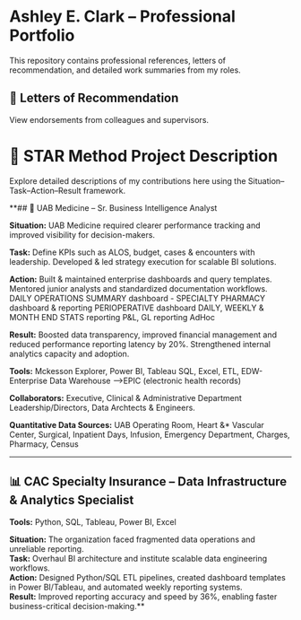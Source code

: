 # Ashley E. Clark – Professional Portfolio
This repository contains professional references, letters of recommendation, and detailed work summaries from my roles.


## 📄 Letters of Recommendation
View endorsements from colleagues and supervisors.

# 🌟 STAR Method Project Description
Explore detailed descriptions of my contributions here using the Situation–Task–Action–Result framework.

**## 🏥 UAB Medicine – Sr. Business Intelligence Analyst  

**Situation:** UAB Medicine required clearer performance tracking and improved visibility for decision-makers. 

**Task:**      Define KPIs such as ALOS, budget, cases & encounters with leadership. Developed & led strategy execution for scalable BI solutions.  

**Action:**    Built & maintained enterprise dashboards and query templates. Mentored junior analysts and standardized documentation workflows. 
               DAILY OPERATIONS SUMMARY dashboard - 
               SPECIALTY PHARMACY dashboard & reporting
               PERIOPERATIVE dashboard
               DAILY, WEEKLY & MONTH END STATS reporting
               P&L, GL reporting
               AdHoc
               
**Result:** Boosted data transparency, improved financial management and reduced performance reporting latency by 20%. Strengthened internal analytics capacity and adoption.

**Tools:** Mckesson Explorer, Power BI, Tableau SQL, Excel, ETL, EDW-Enterprise Data Warehouse -->EPIC (electronic health records)

**Collaborators:** Executive, Clinical & Administrative Department Leadership/Directors, Data Archtects & Engineers.

**Quantitative Data Sources:** UAB Operating Room, Heart &* Vascular Center, Surgical, Inpatient Days, Infusion, Emergency Department, Charges, Pharmacy, Census

---

## 📊 CAC Specialty Insurance – Data Infrastructure & Analytics Specialist  
**Tools:** Python, SQL, Tableau, Power BI, Excel  

**Situation:** The organization faced fragmented data operations and unreliable reporting.  
**Task:** Overhaul BI architecture and institute scalable data engineering workflows.  
**Action:** Designed Python/SQL ETL pipelines, created dashboard templates in Power BI/Tableau, and automated weekly reporting systems.  
**Result:** Improved reporting accuracy and speed by 36%, enabling faster business-critical decision-making.**

